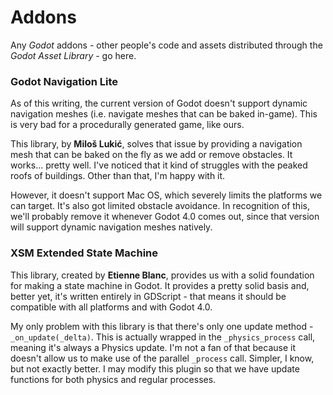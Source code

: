 # Addons
Any *Godot* addons - other people's code and assets distributed through the *Godot Asset Library* - go here.

### Godot Navigation Lite
As of this writing, the current version of Godot doesn't support dynamic navigation meshes (i.e. navigate meshes that can be baked in-game). This is very bad for a procedurally generated game, like ours.

This library, by **Miloš Lukić**, solves that issue by providing a navigation mesh that can be baked on the fly as we add or remove obstacles. It works... pretty well. I've noticed that it kind of struggles with the peaked roofs of buildings. Other than that, I'm happy with it.

However, it doesn't support Mac OS, which severely limits the platforms we can target. It's also got limited obstacle avoidance. In recognition of this, we'll probably remove it whenever Godot 4.0 comes out, since that version will support dynamic navigation meshes natively.

### XSM Extended State Machine
This library, created by **Etienne Blanc**, provides us with a solid foundation for making a state machine in Godot. It provides a pretty solid basis and, better yet, it's written entirely in GDScript - that means it should be compatible with all platforms and with Godot 4.0.

My only problem with this library is that there's only one update method - `_on_update(_delta)`. This is actually wrapped in the `_physics_process` call, meaning it's always a Physics update. I'm not a fan of that because it doesn't allow us to make use of the parallel `_process` call. Simpler, I know, but not exactly better. I may modify this plugin so that we have update functions for both physics and regular processes.